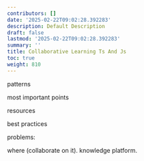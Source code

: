 ```yaml
---
contributors: []
date: '2025-02-22T09:02:28.392283'
description: Default Description
draft: false
lastmod: '2025-02-22T09:02:28.392283'
summary: ''
title: Collaborative Learning Ts And Js
toc: true
weight: 810
---
```


patterns

most important points

resources

best practices

problems:

where (collaborate on it). knowledge platform.
